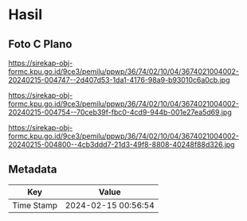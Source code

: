 # Hasil

## Foto C Plano

https://sirekap-obj-formc.kpu.go.id/9ce3/pemilu/ppwp/36/74/02/10/04/3674021004002-20240215-004747--2d407d53-1da1-4176-98a9-b93010c6a0cb.jpg

https://sirekap-obj-formc.kpu.go.id/9ce3/pemilu/ppwp/36/74/02/10/04/3674021004002-20240215-004754--70ceb39f-fbc0-4cd9-944b-001e27ea5d69.jpg

https://sirekap-obj-formc.kpu.go.id/9ce3/pemilu/ppwp/36/74/02/10/04/3674021004002-20240215-004800--4cb3ddd7-21d3-49f8-8808-40248f88d326.jpg


## Metadata

| Key        | Value               |
| ---------- | ------------------- |
| Time Stamp | 2024-02-15 00:56:54 |



